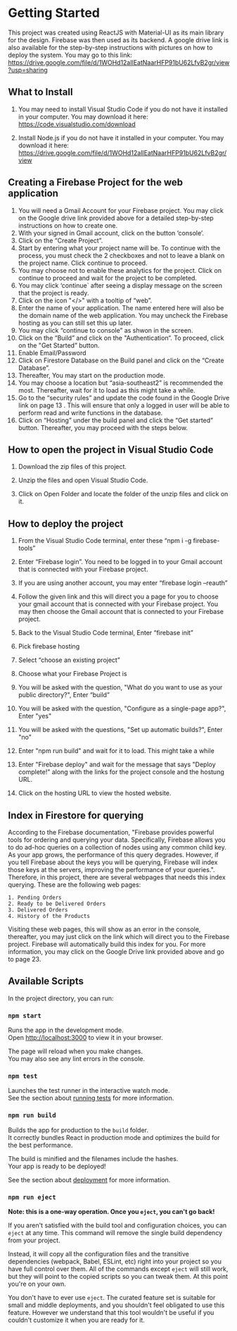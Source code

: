 # Getting Started

This project was created using ReactJS with Material-UI as its main library for the design. Firebase was then used as its backend. 
A google drive link is also available for the step-by-step instructions with pictures on how to deploy the system. You may go to this link: https://drive.google.com/file/d/1WOHd12aIlEatNaarHFP91bU62LfvB2gr/view?usp=sharing

## What to Install

1. You may need to install Visual Studio Code if you do not have it installed in your computer. 
You may download it here: https://code.visualstudio.com/download

2. Install Node.js if you do not have it installed in your computer. 
You may download it here: https://drive.google.com/file/d/1WOHd12aIlEatNaarHFP91bU62LfvB2gr/view

## Creating a Firebase Project for the web application

1. You will need a Gmail Account for your Firebase project. You may click on the Google drive link provided above for a detailed step-by-step instructions on how to create one. 
2. With your signed in Gmail account, click on the button ‘console’.
3. Click on the “Create Project”.
4. Start by entering what your project name will be. To continue with the process, you must check the 2 checkboxes and not to leave a blank on the project name. Click continue to proceed.
5. You may choose not to enable these analytics for the project. Click on continue to proceed and wait for the project to be completed.
6. You may click ‘continue` after seeing a display message on the screen that the project is ready.
7. Click on the icon "</>" with a tooltip of “web”.
8. Enter the name of your application. The name entered here will also be the domain name of the web application. You may uncheck the Firebase hosting as you can still set this up later.
9. You may click “continue to console” as shwon in the screen.
10. Click on the “Build” and click on the "Authentication“. To proceed, click on the "Get Started” button.
11. Enable Email/Password
12. Click on Firestore Database on the Build panel and click on the “Create Database”.
13. Thereafter, You may start on the production mode.
14. You may choose a location but “asia-southeast2” is recommended the most. Thereafter, wait for it to load as this might take a while.
15. Go to the “security rules” and update the code found in the Google Drive link on page 13 . This will ensure that only a logged in user will be able to perform read and write functions in the database.
16. Click on “Hosting” under the build panel and click the “Get started” button. Thereafter, you may proceed with the steps below.


## How to open the project in Visual Studio Code

1. Download the zip files of this project.

2. Unzip the files and open Visual Studio Code.

3. Click on Open Folder and locate the folder of the unzip files and click on it.

## How to deploy the project

1. From the Visual Studio Code terminal, enter these “npm i -g firebase-tools”

2. Enter “Firebase login”. You need to be logged in to your Gmail account that is
connected with your Firebase project.

3. If you are using another account, you may enter “firebase login –reauth”

4. Follow the given link and this will direct you a page for you to choose your gmail account that is connected with your Firebase project. You may then choose the Gmail account that is connected to your Firebase project.
  
5. Back to the Visual Studio Code terminal, Enter “firebase init”

6. Pick firebase hosting

7. Select “choose an existing project”

8. Choose what your Firebase Project is

9. You will be asked with the question, "What do you want to use as your public directory?", Enter “build”

10. You will be asked with the question, "Configure as a single-page app?", Enter "yes"

11. You will be asked with the questions, "Set up automatic builds?", Enter "no"

12. Enter "npm run build" and wait for it to load. This might take a while

13. Enter "Firebase deploy" and wait for the message that says "Deploy complete!" along with the links for the project console and the hostung URL. 

14. Click on the hosting URL to view the hosted website.

## Index in Firestore for querying
According to the Firebase documentation, "Firebase provides powerful tools for ordering and querying your data. Specifically, Firebase allows you to do ad-hoc queries on a collection of nodes using any common child key. As your app grows, the performance of this query degrades. However, if you tell Firebase about the keys you will be querying, Firebase will index those keys at the servers, improving the performance of your queries.". Therefore, in this project, there are several webpages that needs this index querying. These are the following web pages:

    1. Pending Orders
    2. Ready to be Delivered Orders
    3. Delivered Orders
    4. History of the Products

Visiting these web pages, this will show as an error in the console, thereafter, you may just click on the link which will direct you to the Firebase project. Firebase will automatically build this index for you. For more information, you may click on the Google Drive link provided above and go to page 23. 



## Available Scripts

In the project directory, you can run:

### `npm start`

Runs the app in the development mode.\
Open [http://localhost:3000](http://localhost:3000) to view it in your browser.

The page will reload when you make changes.\
You may also see any lint errors in the console.

### `npm test`

Launches the test runner in the interactive watch mode.\
See the section about [running tests](https://facebook.github.io/create-react-app/docs/running-tests) for more information.

### `npm run build`

Builds the app for production to the `build` folder.\
It correctly bundles React in production mode and optimizes the build for the best performance.

The build is minified and the filenames include the hashes.\
Your app is ready to be deployed!

See the section about [deployment](https://facebook.github.io/create-react-app/docs/deployment) for more information.

### `npm run eject`

**Note: this is a one-way operation. Once you `eject`, you can't go back!**

If you aren't satisfied with the build tool and configuration choices, you can `eject` at any time. This command will remove the single build dependency from your project.

Instead, it will copy all the configuration files and the transitive dependencies (webpack, Babel, ESLint, etc) right into your project so you have full control over them. All of the commands except `eject` will still work, but they will point to the copied scripts so you can tweak them. At this point you're on your own.

You don't have to ever use `eject`. The curated feature set is suitable for small and middle deployments, and you shouldn't feel obligated to use this feature. However we understand that this tool wouldn't be useful if you couldn't customize it when you are ready for it.
